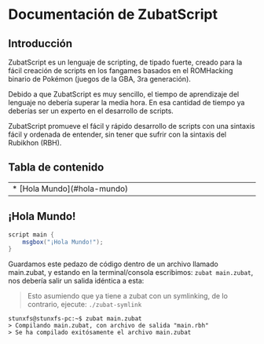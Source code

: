 # Documentación de ZubatScript

## Introducción

ZubatScript es un lenguaje de scripting, de tipado fuerte, creado para la fácil creación de scripts en los fangames basados en el ROMHacking binario de Pokémon (juegos de la GBA, 3ra generación).

Debido a que ZubatScript es muy sencillo, el tiempo de aprendizaje del lenguaje no debería superar la media hora. En esa cantidad de tiempo ya deberías ser un experto en el desarrollo de scripts.

ZubatScript promueve el fácil y rápido desarrollo de scripts con una sintaxis fácil y ordenada de entender, sin tener que sufrir con la sintaxis del Rubikhon (RBH).

## Tabla de contenido

<table>
<tr><td width=33% valign=top>
* [Hola Mundo](#hola-mundo)
</td></tr>
</table>

## ¡Hola Mundo!

```cs
script main {
	msgbox("¡Hola Mundo!");
}
```

Guardamos este pedazo de código dentro de un archivo llamado main.zubat, y estando en la terminal/consola escribimos: `zubat main.zubat`, nos debería salir un salida idéntica a esta:

> Esto asumiendo que ya tiene a zubat con un symlinking, de lo contrario, ejecute: `./zubat-symlink`

```
stunxfs@stunxfs-pc:~$ zubat main.zubat
> Compilando main.zubat, con archivo de salida "main.rbh"
> Se ha compilado exitósamente el archivo main.zubat
```
